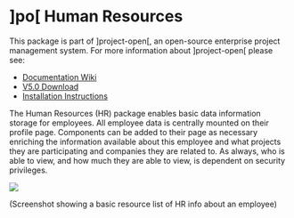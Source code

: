 # ]po[ Human Resources
This package is part of ]project-open[, an open-source enterprise project management system.
For more information about ]project-open[ please see:
* [Documentation Wiki](http://www.project-open.net/en/)
* [V5.0 Download](https://sourceforge.net/projects/project-open/files/project-open/V5.0/)
* [Installation Instructions](http://www.project-open.net/en/list-installers)

<p><p>The Human Resources (HR) package enables basic data information storage for employees. All employee data is centrally mounted on their profile page. Components can be added to their page as necessary enriching the information available about this employee and what projects they are participating and companies they are related to. As always, who is able to view, and how much they are able to view, is dependent on security privileges. <p><p><img src="/images/manual_screenshots/screenshot_human_resource_management.gif" /><p>(Screenshot showing a basic resource list of HR info about an employee) <p><p> &shy; 

